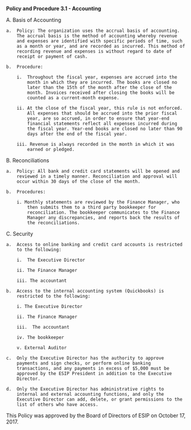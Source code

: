 **Policy and Procedure 3.1 - Accounting**

A.  Basis of Accounting

    a.  Policy: The organization uses the accrual basis of accounting.
        The accrual basis is the method of accounting whereby revenue
        and expenses are identified with specific periods of time, such
        as a month or year, and are recorded as incurred. This method of
        recording revenue and expenses is without regard to date of
        receipt or payment of cash.

    b.  Procedure:

        i.  Throughout the fiscal year, expenses are accrued into the
            month in which they are incurred. The books are closed no
            later than the 15th of the month after the close of the
            month. Invoices received after closing the books will be
            counted as a current-month expense.

        ii. At the close of the fiscal year, this rule is not enforced.
            All expenses that should be accrued into the prior fiscal
            year, are so accrued, in order to ensure that year-end
            financial statements reflect all expenses incurred during
            the fiscal year. Year-end books are closed no later than 90
            days after the end of the fiscal year.

        iii. Revenue is always recorded in the month in which it was
            earned or pledged.

B.  Reconciliations

    a.  Policy: All bank and credit card statements will be opened and
        reviewed in a timely manner. Reconciliation and approval will
        occur within 30 days of the close of the month.

    b.  Procedures:

        i. Monthly statements are reviewed by the Finance Manager, who
            then submits them to a third party bookkeeper for
            reconciliation. The bookkeeper communicates to the Finance
            Manager any discrepancies, and reports back the results of
            the reconciliations.

C.  Security

    a.  Access to online banking and credit card accounts is restricted
        to the following:

        i.  The Executive Director

        ii. The Finance Manager

        iii. The accountant

    b.  Access to the internal accounting system (Quickbooks) is
        restricted to the following:

        i. The Executive Director

        ii. The Finance Manager

        iii.  The accountant

        iv. The bookkeeper

        v. External Auditor

    c.  Only the Executive Director has the authority to approve
        payments and sign checks, or perform online banking
        transactions, and any payments in excess of $5,000 must be
        approved by the ESIP President in addition to the Executive
        Director.

    d.  Only the Executive Director has administrative rights to
        internal and external accounting functions, and only the
        Executive Director can add, delete, or grant permissions to the
        list of others who have access.

This Policy was approved by the Board of Directors of ESIP on October
17, 2017.
